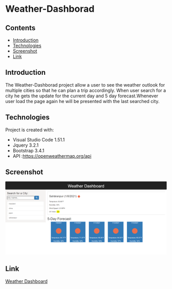 # Weather-Dashborad

## Contents

* [Introduction](#Introduction)
* [Technologies](#Technologies)
* [Screenshot](#Screenshot)
* [Link](#Link)

## Introduction

The Weather-Dashborad project allow a user to see the weather outlook for multiple cities so that he can plan a trip accordingly. When user  search for a city he gets the  update for the current day and 5 day forecast.Whenever user load the page again he will be presented with the last searched city.

## Technologies

Project is created with:

* Visual Studio Code 1.51.1
* Jquery 3.2.1
* Bootstrap 3.4.1
* API :https://openweathermap.org/api

## Screenshot

![image](./assets/images/screenshot.png)

## Link

[Weather Dashboard](https://panwaramita.github.io/Weather-Dashboard/)